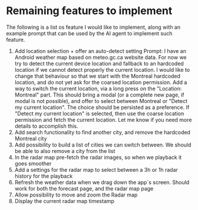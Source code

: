 # Remaining features to implement
The following is a list os feature I would like to implement, along with an example prompt that can be used by the AI agent to implement such feature.

1. Add location selection + offer an auto-detect setting
Prompt: I have an Android weather map based on meteo.gc.ca website data. For now we try to detect the current device location and fallback to an hardcoded location if we cannot detect properly the current location. I would like to change that behaviour so that we start with the Montreal hardcoded location, and do not yet ask for the coarsed location permission. Add a way to switch the current location, via a long press on the "Location: Montreal" part. This should bring a modal (or a complete new page, if modal is not possible), and offer to select between Montreal or "Detect my current location". The choice should be persisted as a preference. If "Detect my current location" is selected, then use the coarse location permission and fetch the current location. Let me know if you need more details to accomplish this.
2. Add search functionality to find another city, and remove the hardcoded Montreal city
3. Add possibility to build a list of cities we can switch between. We should be able to also remove a city from the list
4. In the radar map pre-fetch the radar images, so when we playback it goes smoother
5. Add a settings for the radar map to select between a 3h or 1h radar history for the playback
6. Refresh the weather data when we drag down the app`s screen. Should work for both the forecast page, and the radar map page
7. Allow possibility to move and zoom the Radar map
8. Display the current radar map timestamp
